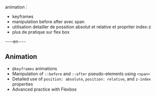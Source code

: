 animation :
- keyframes
- manipulation before after avec span
- utilisation detailler de possition absolut et relative et propriter index-z
- plus de pratique sur flex box 

----en----
## Animation
- `@keyframes` animations
- Manipulation of `::before` and `::after` pseudo-elements using `<span>`
- Detailed use of `position: absolute`, `position: relative`, and `z-index` properties
- Advanced practice with Flexbox
